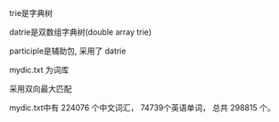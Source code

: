 ﻿trie是字典树

datrie是双数组字典树(double array trie)

participle是辅助包, 采用了 datrie

mydic.txt 为词库

采用双向最大匹配

mydic.txt中有 224076 个中文词汇， 74739个英语单词， 总共 298815 个。